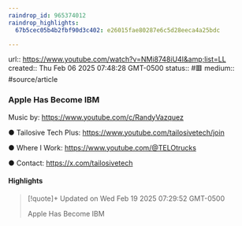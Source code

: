 ```yaml
---
raindrop_id: 965374012
raindrop_highlights:
  67b5cec05b4b2fbf90d3c402: e26015fae80287e6c5d28eeca4a25bdc

---
```


url:: https://www.youtube.com/watch?v=NMi8748iU4I&amp;list=LL
created:: Thu Feb 06 2025 07:48:28 GMT-0500
status:: #🟥
medium:: #source/article


### Apple Has Become IBM

Music by: https://www.youtube.com/c/RandyVazquez

● Tailosive Tech Plus: https://www.youtube.com/tailosivetech/join

● Where I Work: https://www.youtube.com/@TELOtrucks

● Contact:  https://x.com/tailosivetech

#### Highlights

> [!quote]+ Updated on Wed Feb 19 2025 07:29:52 GMT-0500
>
> Apple Has Become IBM
